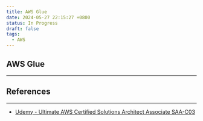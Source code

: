 ```yaml
---
title: AWS Glue
date: 2024-05-27 22:15:27 +0800
status: In Progress
draft: false
tags:
  - AWS
---
```

## AWS Glue
---


## References
---
- [Udemy - Ultimate AWS Certified Solutions Architect Associate SAA-C03](https://www.udemy.com/course/aws-certified-solutions-architect-associate-saa-c03)
